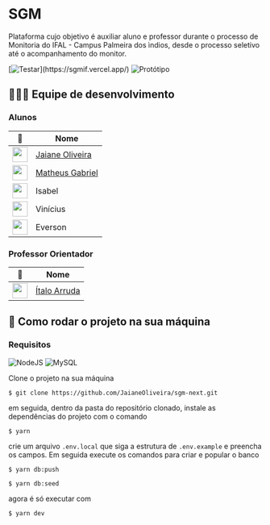 # SGM

Plataforma cujo objetivo é auxiliar aluno e professor durante o processo de Monitoria do IFAL - Campus Palmeira dos ìndios, desde o processo seletivo até o acompanhamento do monitor.

[![Testar](https://img.shields.io/badge/-Testar-6A00E4?style=for-the-badge&labelColor=6A00E4&logo=Vercel&logoColor=white&link=[https://www.linkedin.com/in/jaianeoliveira/](https://sgmif.vercel.app/))](https://sgmif.vercel.app/)
![Protótipo](https://img.shields.io/badge/-Protótipo-6A00E4?style=for-the-badge&labelColor=6A00E4&logo=Figma&logoColor=white&link=https://www.linkedin.com/in/jaianeoliveira/)

## 👩🏽‍💻 Equipe de desenvolvimento

### Alunos
 📸 | Nome
| --- | --- |
 <img src='https://github.com/JaianeOliveira.png' height='30' /> | [Jaiane Oliveira](https://github.com/JaianeOliveira)
 <img src='https://github.com/MthGabriel.png' height='30' /> | [Matheus Gabriel](https://github.com/MthGabriel) 
 <img src='' height='30' /> | Isabel 
 <img src='https://github.com/vinibsilva.png' height='30' /> | Vinícius 
 <img src='https://github.com/EversonUlisses.png' height='30' /> | Everson 
 


### Professor Orientador
 📸 | Nome 
| --- | --- | 
 <img src='https://github.com/profitalo.png' height='30' /> | [Ítalo Arruda](https://github.com/profitalo) 

## 🚧 Como rodar o projeto na sua máquina

### Requisitos
![NodeJS](https://img.shields.io/badge/node.js-6DA55F?style=for-the-badge&logo=node.js&logoColor=white)
![MySQL](https://img.shields.io/badge/mysql-%2300f.svg?style=for-the-badge&logo=mysql&logoColor=white)

Clone o projeto na sua máquina
```
$ git clone https://github.com/JaianeOliveira/sgm-next.git
```
em seguida, dentro da pasta do repositório clonado, instale as dependências do projeto com o comando
```
$ yarn
```
crie um arquivo `.env.local` que siga a estrutura de `.env.example` e preencha os campos. Em seguida execute os comandos para criar e popular o banco 

```
$ yarn db:push
```

```
$ yarn db:seed
```

agora é só executar com 
```
$ yarn dev
```
